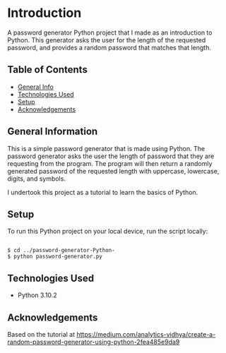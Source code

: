 # Introduction
A password generator Python project that I made as an introduction to Python. This generator asks the user for the length of the requested password, and provides a random password that matches that length.

## Table of Contents
* [General Info](#general-information)
* [Technologies Used](#technologies-used)
* [Setup](#setup)
* [Acknowledgements](#acknowledgements)


## General Information
This is a simple password generator that is made using Python. The password generator asks the user the length of password that they are requesting from the program. The program will then return a randomly generated password of the requested length with uppercase, lowercase, digits, and symbols.

I undertook this project as a tutorial to learn the basics of Python.


## Setup
To run this Python project on your local device, run the script locally:

~~~

$ cd ../password-generator-Python-
$ python password-generator.py

~~~


## Technologies Used
* Python 3.10.2


## Acknowledgements
Based on the tutorial at https://medium.com/analytics-vidhya/create-a-random-password-generator-using-python-2fea485e9da9